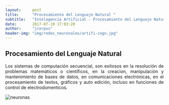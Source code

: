 ```yaml
---
layout:     post
title:      "Procesamiento del Lenguaje Natural "
subtitle:   "Intelogencia Artificial - Procesamiento del Lenguaje Natural."
date:       2017-07-19 17:03:20
author:     "jcorpus"
header-img: "img/redes_neuronales/artifi-cogn.jpg"
---
```



<h2 class="section-heading">Procesamiento del Lenguaje Natural</h2>
<p style="text-align:justify;">Los sistemas de computación secuencial, son exitosos en la resolución de 
problemas matemáticos o científicos, en la creacion, manipulación y mantenimiento de bases de datos, en
comunicaciones electrónicas, en el procesamiento de textos, gráficos y auto edición, incluso en 
funciones de control de electrodomenticos.
</p>

<img style="  display: block;margin-left: auto;margin-right: auto " src="{{ site.baseurl }}/img/redes_neuronales/redes_nuronales.jpg" alt="neuronas">
